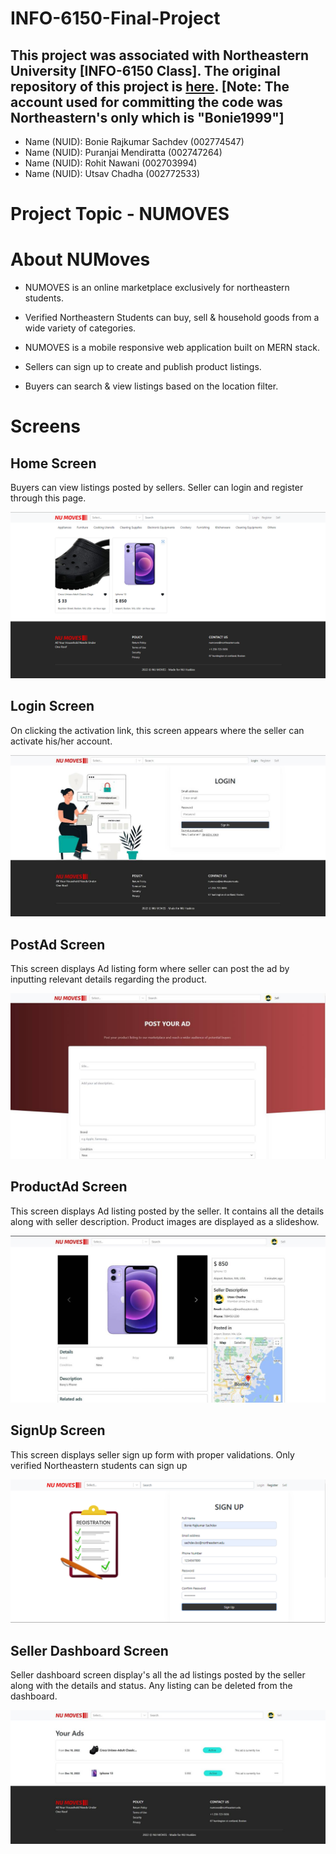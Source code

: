# INFO-6150-Final-Project
## This project was associated with Northeastern University [INFO-6150 Class]. The original repository of this project is [here](https://github.com/nawani-rohit/INFO-6150-Final-Project). [Note: The account used for committing the code was Northeastern's only which is "Bonie1999"]

- Name (NUID): Bonie Rajkumar Sachdev (002774547)
- Name (NUID): Puranjai Mendiratta (002747264)
- Name (NUID): Rohit Nawani (002703994)
- Name (NUID): Utsav Chadha (002772533)

# Project Topic - NUMOVES

# About NUMoves

- NUMOVES is an online marketplace exclusively for northeastern students.

- Verified Northeastern Students can buy, sell & household goods from a wide variety of categories.

- NUMOVES is a mobile responsive web application built on MERN stack.

- Sellers can sign up to create and publish product listings.

- Buyers can search & view listings based on the location filter.

# Screens

## Home Screen

Buyers can view listings posted by sellers. Seller can login and register through this page.

![](https://github.com/nawani-rohit/INFO-6150-Final-Project/blob/main/screen%20images/HomeScreen.png)

## Login Screen
On clicking the activation link, this screen appears where the seller can activate his/her account.

![](https://github.com/nawani-rohit/INFO-6150-Final-Project/blob/main/screen%20images/LoginScreen.jpg)

## PostAd Screen

This screen displays Ad listing form where seller can post the ad by inputting relevant details regarding the product.

![](https://github.com/nawani-rohit/INFO-6150-Final-Project/blob/main/screen%20images/PostAdScreen.jpg)

## ProductAd Screen

This screen displays Ad listing posted by the seller. It contains all the details along with seller description. Product images are displayed as a slideshow.

![](https://github.com/nawani-rohit/INFO-6150-Final-Project/blob/main/screen%20images/ProductAd.jpg)

## SignUp Screen

This screen displays seller sign up form with proper validations. Only verified Northeastern students can sign up

![](https://github.com/nawani-rohit/INFO-6150-Final-Project/blob/main/screen%20images/SignUp.png)

## Seller Dashboard Screen

Seller dashboard screen display's all the ad listings posted by the seller along with the details and status. Any listing can be deleted from the dashboard.

![](https://github.com/nawani-rohit/INFO-6150-Final-Project/blob/main/screen%20images/UserDashboard.jpg)
